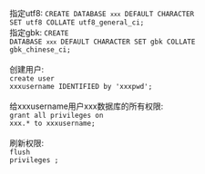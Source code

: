 指定utf8: <code>CREATE DATABASE `xxx` DEFAULT CHARACTER SET utf8 COLLATE utf8_general_ci;</code><br/>
指定gbk: <code>CREATE DATABASE `xxx` DEFAULT CHARACTER SET gbk COLLATE gbk_chinese_ci;</code><br/>
<br/>
创建用户: <br/>
<code>create user xxxusername IDENTIFIED by 'xxxpwd';</code><br/><br/>
给xxxusername用户xxx数据库的所有权限:<br/>
<code>grant all privileges on xxx.*  to xxxusername;</code><br/><br/>
刷新权限:<br/>
<code>flush  privileges ;</code><br/><br/>
